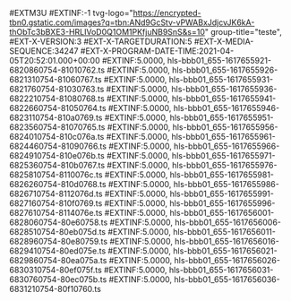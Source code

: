 #EXTM3U
#EXTINF:-1 tvg-logo="https://encrypted-tbn0.gstatic.com/images?q=tbn:ANd9GcStv-vPWABxJdjcvJK6kA-thObTc3bBXE3-HRLIVoD0Q1OM1PKfjuNB9SnS&s=10" group-title="teste",
#EXT-X-VERSION:3
#EXT-X-TARGETDURATION:5
#EXT-X-MEDIA-SEQUENCE:34247
#EXT-X-PROGRAM-DATE-TIME:2021-04-05T20:52:01.000+00:00
#EXTINF:5.0000,
hls-bbb01_655-1617655921-6820860754-81010762.ts
#EXTINF:5.0000,
hls-bbb01_655-1617655926-6821310754-81060767.ts
#EXTINF:5.0000,
hls-bbb01_655-1617655931-6821760754-81030763.ts
#EXTINF:5.0000,
hls-bbb01_655-1617655936-6822210754-81080768.ts
#EXTINF:5.0000,
hls-bbb01_655-1617655941-6822660754-81050764.ts
#EXTINF:5.0000,
hls-bbb01_655-1617655946-6823110754-810a0769.ts
#EXTINF:5.0000,
hls-bbb01_655-1617655951-6823560754-81070765.ts
#EXTINF:5.0000,
hls-bbb01_655-1617655956-6824010754-810c076a.ts
#EXTINF:5.0000,
hls-bbb01_655-1617655961-6824460754-81090766.ts
#EXTINF:5.0000,
hls-bbb01_655-1617655966-6824910754-810e076b.ts
#EXTINF:5.0000,
hls-bbb01_655-1617655971-6825360754-810b0767.ts
#EXTINF:5.0000,
hls-bbb01_655-1617655976-6825810754-8110076c.ts
#EXTINF:5.0000,
hls-bbb01_655-1617655981-6826260754-810d0768.ts
#EXTINF:5.0000,
hls-bbb01_655-1617655986-6826710754-8112076d.ts
#EXTINF:5.0000,
hls-bbb01_655-1617655991-6827160754-810f0769.ts
#EXTINF:5.0000,
hls-bbb01_655-1617655996-6827610754-8114076e.ts
#EXTINF:5.0000,
hls-bbb01_655-1617656001-6828060754-80e60758.ts
#EXTINF:5.0000,
hls-bbb01_655-1617656006-6828510754-80eb075d.ts
#EXTINF:5.0000,
hls-bbb01_655-1617656011-6828960754-80e80759.ts
#EXTINF:5.0000,
hls-bbb01_655-1617656016-6829410754-80ed075e.ts
#EXTINF:5.0000,
hls-bbb01_655-1617656021-6829860754-80ea075a.ts
#EXTINF:5.0000,
hls-bbb01_655-1617656026-6830310754-80ef075f.ts
#EXTINF:5.0000,
hls-bbb01_655-1617656031-6830760754-80ec075b.ts
#EXTINF:5.0000,
hls-bbb01_655-1617656036-6831210754-80f10760.ts
